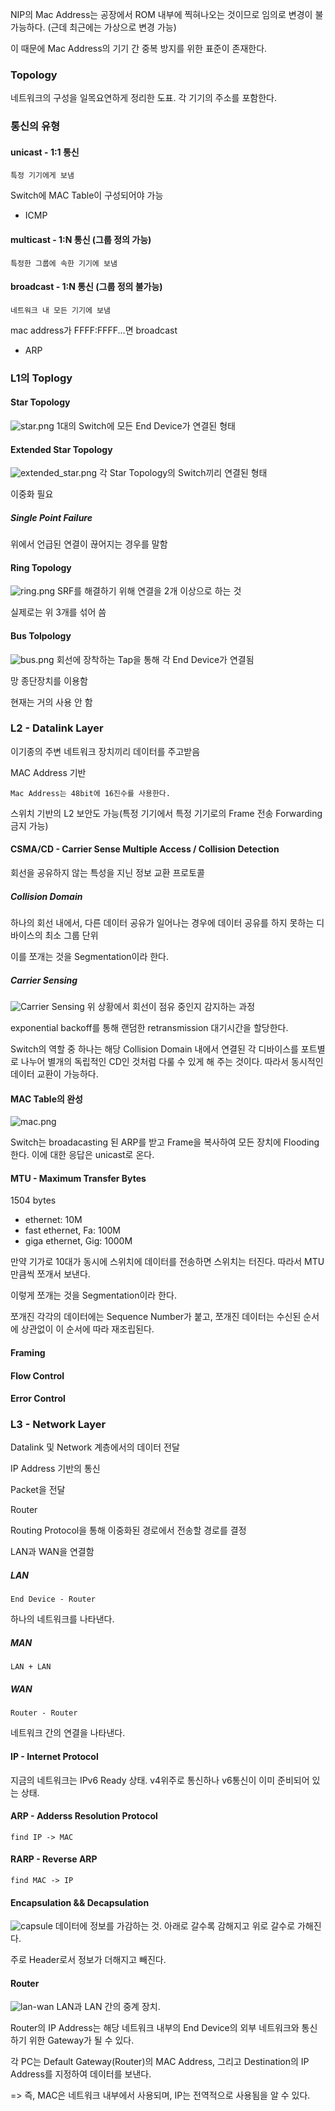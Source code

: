 NIP의 Mac Address는 공장에서 ROM 내부에 찍혀나오는 것이므로 임의로 변경이 불가능하다. (근데 최근에는 가상으로 변경 가능)

이 때문에 Mac Address의 기기 간 중복 방지를 위한 표준이 존재한다.

### Topology 

네트워크의 구성을 일목요연하게 정리한 도표. 각 기기의 주소를 포함한다.

### 통신의 유형

#### unicast - 1:1 통신

    특정 기기에게 보냄

Switch에 MAC Table이 구성되어야 가능

- ICMP

#### multicast - 1:N 통신 (그룹 정의 가능)

    특정한 그룹에 속한 기기에 보냄

#### broadcast - 1:N 통신 (그룹 정의 불가능)

    네트워크 내 모든 기기에 보냄

mac address가 FFFF:FFFF...면 broadcast

- ARP

### L1의 Toplogy

#### Star Topology
![star.png](star.png)
1대의 Switch에 모든 End Device가 연결된 형태

#### Extended Star Topology
![extended_star.png](extended_star.png)
각 Star Topology의 Switch끼리 연결된 형태

이중화 필요

##### Single Point Failure
위에서 언급된 연결이 끊어지는 경우를 말함

#### Ring Topology
![ring.png](ring.png)
SRF를 해결하기 위해 연결을 2개 이상으로 하는 것

실제로는 위 3개를 섞어 씀

#### Bus Tolpology
![bus.png](bus.png)
회선에 장착하는 Tap을 통해 각 End Device가 연결됨

망 종단장치를 이용함

현재는 거의 사용 안 함

### L2 - Datalink Layer

이기종의 주변 네트워크 장치끼리 데이터를 주고받음

MAC Address 기반

    Mac Address는 48bit에 16진수를 사용한다.

스위치 기반의 L2 보안도 가능(특정 기기에서 특정 기기로의 Frame 전송 Forwarding 금지 가능)

#### CSMA/CD - Carrier Sense Multiple Access / Collision Detection

회선을 공유하지 않는 특성을 지닌 정보 교환 프로토콜

##### Collision Domain

하나의 회선 내에서, 다른 데이터 공유가 일어나는 경우에 데이터 공유를 하지 못하는 디바이스의 최소 그룹 단위

이를 쪼개는 것을 Segmentation이라 한다.

##### Carrier Sensing
![Carrier Sensing](cs.png)
위 상황에서 회선이 점유 중인지 감지하는 과정

exponential backoff를 통해 랜덤한 retransmission 대기시간을 할당한다.

Switch의 역할 중 하나는 해당 Collision Domain 내에서 연결된 각 디바이스를 포트별로 나누어 별개의 독립적인 CD인 것처럼 다룰 수 있게 해 주는 것이다. 따라서 동시적인 데이터 교환이 가능하다.

#### MAC Table의 완성
![mac.png](mac.png)

Switch는 broadacasting 된 ARP를 받고 Frame을 복사하여 모든 장치에 Flooding한다.
이에 대한 응답은 unicast로 온다.

#### MTU - Maximum Transfer Bytes

1504 bytes

* ethernet: 10M
* fast ethernet, Fa: 100M
* giga ethernet, Gig: 1000M

만약 기가로 10대가 동시에 스위치에 데이터를 전송하면 스위치는 터진다.
따라서 MTU만큼씩 쪼개서 보낸다.

이렇게 쪼개는 것을 Segmentation이라 한다.

쪼개진 각각의 데이터에는 Sequence Number가 붙고, 쪼개진 데이터는 수신된 순서에 상관없이 이 순서에 따라 재조립된다.
#### Framing
#### Flow Control
#### Error Control

### L3 - Network Layer

Datalink 및 Network 계층에서의 데이터 전달

IP Address 기반의 통신

Packet을 전달

Router

Routing Protocol을 통해 이중화된 경로에서 전송할 경로를 결정

LAN과 WAN을 연결함

##### LAN
    End Device - Router

하나의 네트워크를 나타낸다.
##### MAN
    LAN + LAN
##### WAN
    Router - Router

네트워크 간의 연결을 나타낸다.

#### IP - Internet Protocol
지금의 네트워크는 IPv6 Ready 상태. 
v4위주로 통신하나 v6통신이 이미 준비되어 있는 상태.
#### ARP - Adderss Resolution Protocol
    find IP -> MAC
#### RARP - Reverse ARP
    find MAC -> IP

#### Encapsulation && Decapsulation
![capsule](capsule.png)
데이터에 정보를 가감하는 것. 아래로 갈수록 감해지고 위로 갈수로 가해진다.

주로 Header로서 정보가 더해지고 빼진다.

#### Router
![lan-wan](lw.png)
LAN과 LAN 간의 중계 장치.

Router의 IP Address는 해당 네트워크 내부의 End Device의 
외부 네트워크와 통신하기 위한 Gateway가 될 수 있다.

각 PC는 Default Gateway(Router)의 MAC Address, 
그리고 Destination의 IP Address를 지정하여 데이터를 보낸다.

=> 즉, MAC은 네트워크 내부에서 사용되며, IP는 전역적으로 사용됨을 알 수 있다.